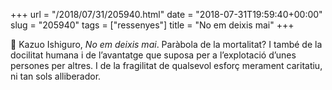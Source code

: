 +++
url = "/2018/07/31/205940.html"
date = "2018-07-31T19:59:40+00:00"
slug = "205940"
tags = ["ressenyes"]
title = "No em deixis mai"
+++

📖 Kazuo Ishiguro, *No em deixis mai*. Paràbola de la mortalitat? I també de la docilitat humana i de l’avantatge que suposa per a l’explotació d’unes persones per altres. I de la fragilitat de qualsevol esforç merament caritatiu, ni tan sols alliberador.
